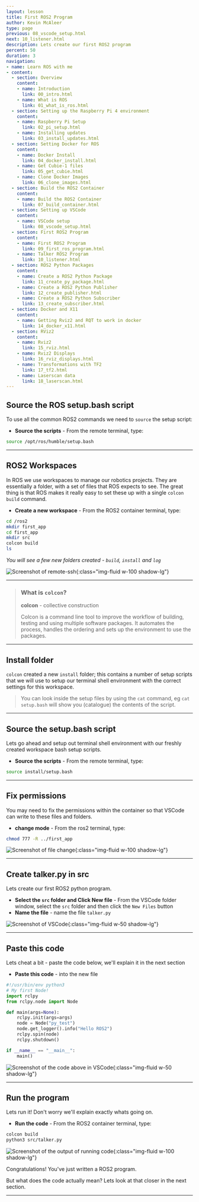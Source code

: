 ```yaml
---
layout: lesson
title: First ROS2 Program
author: Kevin McAleer
type: page
previous: 08_vscode_setup.html
next: 10_listener.html
description: Lets create our first ROS2 program
percent: 50
duration: 3
navigation:
- name: Learn ROS with me
- content:
  - section: Overview
    content:
    - name: Introduction
      link: 00_intro.html
    - name: What is ROS
      link: 01_what_is_ros.html
  - section: Setting up the Raspberry Pi 4 environment
    content:
    - name: Raspberry Pi Setup
      link: 02_pi_setup.html
    - name: Installing updates
      link: 03_install_updates.html
  - section: Setting Docker for ROS
    content:
    - name: Docker Install
      link: 04_docker_install.html
    - name: Get Cubie-1 files
      link: 05_get_cubie.html
    - name: Clone Docker Images
      link: 06_clone_images.html
  - section: Build the ROS2 Container
    content:
    - name: Build the ROS2 Container
      link: 07_build_container.html
  - section: Setting up VSCode
    content:
    - name: VSCode setup
      link: 08_vscode_setup.html
  - section: First ROS2 Program
    content:
    - name: First ROS2 Program
      link: 09_first_ros_program.html
    - name: Talker ROS2 Program
      link: 10_listener.html
  - section: ROS2 Python Packages
    content:
    - name: Create a ROS2 Python Package
      link: 11_create_py_package.html
    - name: Create a ROS2 Python Publisher
      link: 12_create_publisher.html
    - name: Create a ROS2 Python Subscriber
      link: 13_create_subscriber.html
  - section: Docker and X11
    content:
    - name: Getting Rviz2 and RQT to work in docker
      link: 14_docker_x11.html
  - section: RViz2
    content:
    - name: Rviz2
      link: 15_rviz.html
    - name: Rviz2 Displays
      link: 16_rviz_displays.html
    - name: Transformations with TF2
      link: 17_tf2.html
    - name: Laserscan data
      link: 18_laserscan.html
---
```



## Source the ROS setup.bash script

To use all the common ROS2 commands we need to `source` the setup script:

* **Source the scripts** - From the remote terminal, type:

```bash
source /opt/ros/humble/setup.bash
```

---

## ROS2 Workspaces

In ROS we use workspaces to manage our robotics projects. They are essentially a folder, with a set of files that ROS expects to see. The great thing is that ROS makes it really easy to set these up with a single `colcon build` command.

* **Create a new workspace** - From the ROS2 container terminal, type:

```bash
cd /ros2
mkdir first_app
cd first_app
mkdir src
colcon build
ls
```

*You will see a few new folders created - `build`, `install` and `log`*

![Screenshot of remote-ssh](assets/remote_ssh08.png){:class="img-fluid w-100 shadow-lg"}

---

> ### What is `colcon`?
>
> **colcon** - collective construction
>
> Colcon is a command line tool to improve the workflow of building, testing and using multiple software packages. It automates the process, handles the ordering and sets up the environment to use the packages.

---

## Install folder

`colcon` created a new `install` folder; this contains a number of setup scripts that we will use to setup our terminal shell environment with the correct settings for this workspace.

> You can look inside the setup files by using the `cat` command, eg `cat setup.bash` will show you (catalogue) the contents of the script.

---

## Source the setup.bash script

Lets go ahead and setup out terminal shell environment with our freshly created workspace bash setup scripts.

* **Source the scripts** - From the remote terminal, type:

```bash
source install/setup.bash
```

---

## Fix permissions

You may need to fix the permissions within the container so that VSCode can write to these files and folders.

* **change mode** - From the ros2 terminal, type:

```bash
chmod 777 -R ../first_app
```

![Screenshot of file change](assets/remote_ssh09.png){:class="img-fluid w-100 shadow-lg"}

---

## Create talker.py in src

Lets create our first ROS2 python program.

* **Select the `src` folder and Click New file** - From the VSCode folder window, select the `src` folder and then click the `New Files` button
* **Name the file** - name the file `talker.py`

![Screenshot of VSCode](assets/remote_ssh10.png){:class="img-fluid w-50 shadow-lg"}

---

## Paste this code

Lets cheat a bit - paste the code below, we'll explain it in the next section

* **Paste this code** - into the new file

```python
#!/usr/bin/env python3
# My first Node!
import rclpy
from rclpy.node import Node

def main(args=None):
    rclpy.init(args=args)
    node = Node("py_test")
    node.get_logger().info("Hello ROS2")
    rclpy.spin(node)
    rclpy.shutdown()

if __name__ == "__main__":
    main()
```

![Screenshot of the code above in VSCode](assets/remote_ssh11.png){:class="img-fluid w-50 shadow-lg"}

---

## Run the program

Lets run it! Don't worry we'll explain exactly whats going on.

* **Run the code** - From the ROS2 container terminal, type:

```bash
colcon build
python3 src/talker.py
```

![Screenshot of the output of running code](assets/remote_ssh12.png){:class="img-fluid w-100 shadow-lg"}

Congratulations! You've just written a ROS2 program.

But what does the code actually mean? Lets look at that closer in the next section.

---
